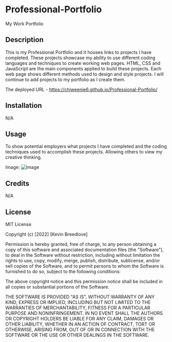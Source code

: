 # Professional-Portfolio
My Work Portfolio


## Description

This is my Professional Portfolio and it houses links to projects I have completed. These projects showcase my ability to use different coding languages and techniques to create working web pages. HTML, CSS and JavaScript are the main components applied to build these projects. Each web page shows different methods used to design and style projects. I will continue to add projects to my portfolio as I create them.

The deployed URL - https://chiweenie6.github.io/Professional-Portfolio/

## Installation

N/A

## Usage

To show potential employers what projects I have completed and the coding techniques used to accomplish these projects. Allowing others to view my creative thinking.

Image:
![image](https://user-images.githubusercontent.com/113393706/202879186-8bca6549-9ff0-4c9a-9014-5a981baf5aec.png)




## Credits

N/A

## License

MIT License

Copyright (c) [2022] [Kevin Breedlove]

Permission is hereby granted, free of charge, to any person obtaining a copy of this software and associated documentation files (the "Software"), to deal in the Software without restriction, including without limitation the rights to use, copy, modify, merge, publish, distribute, sublicense, and/or sell copies of the Software, and to permit persons to whom the Software is furnished to do so, subject to the following conditions:

The above copyright notice and this permission notice shall be included in all copies or substantial portions of the Software.

THE SOFTWARE IS PROVIDED "AS IS", WITHOUT WARRANTY OF ANY KIND, EXPRESS OR IMPLIED, INCLUDING BUT NOT LIMITED TO THE WARRANTIES OF MERCHANTABILITY, FITNESS FOR A PARTICULAR PURPOSE AND NONINFRINGEMENT. IN NO EVENT SHALL THE AUTHORS OR COPYRIGHT HOLDERS BE LIABLE FOR ANY CLAIM, DAMAGES OR OTHER LIABILITY, WHETHER IN AN ACTION OF CONTRACT, TORT OR OTHERWISE, ARISING FROM, OUT OF OR IN CONNECTION WITH THE SOFTWARE OR THE USE OR OTHER DEALINGS IN THE SOFTWARE.
